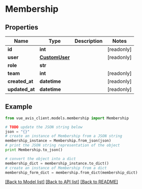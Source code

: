 # Membership


## Properties

Name | Type | Description | Notes
------------ | ------------- | ------------- | -------------
**id** | **int** |  | [readonly]
**user** | [**CustomUser**](CustomUser.md) |  | [readonly]
**role** | **str** |  |
**team** | **int** |  | [readonly]
**created_at** | **datetime** |  | [readonly]
**updated_at** | **datetime** |  | [readonly]

## Example

```python
from vue_avis_client.models.membership import Membership

# TODO update the JSON string below
json = "{}"
# create an instance of Membership from a JSON string
membership_instance = Membership.from_json(json)
# print the JSON string representation of the object
print Membership.to_json()

# convert the object into a dict
membership_dict = membership_instance.to_dict()
# create an instance of Membership from a dict
membership_form_dict = membership.from_dict(membership_dict)
```
[[Back to Model list]](..#documentation-for-models) [[Back to API list]](..#documentation-for-api-endpoints) [[Back to README]](..)
